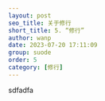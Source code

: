 ```yaml
---
layout: post
seo_title: 关于修行
short_title: 5. “修行”
author: wanp
date: 2023-07-20 17:11:09
group: suode
order: 5
category: [修行]
---
```


sdfadfa